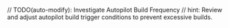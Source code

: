 // TODO(auto-modify): Investigate Autopilot Build Frequency
// hint: Review and adjust autopilot build trigger conditions to prevent excessive builds.
